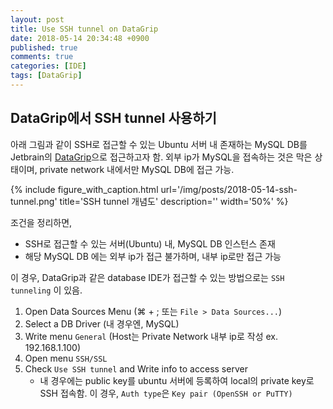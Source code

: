 ```yaml
---
layout: post
title: Use SSH tunnel on DataGrip
date: 2018-05-14 20:34:48 +0900
published: true
comments: true
categories: [IDE]
tags: [DataGrip]
---
```


## DataGrip에서 SSH tunnel 사용하기

아래 그림과 같이 SSH로 접근할 수 있는 Ubuntu 서버 내 존재하는 MySQL DB를 
Jetbrain의 [DataGrip](https://www.jetbrains.com/datagrip/)으로 접근하고자 함.
외부 ip가 MySQL을 접속하는 것은 막은 상태이며, private network 내에서만 MySQL DB에 접근 가능.

{% 
   include figure_with_caption.html 
   url='/img/posts/2018-05-14-ssh-tunnel.png' 
   title='SSH tunnel 개념도' 
   description=''
   width='50%'
%}

조건을 정리하면,
- SSH로 접근할 수 있는 서버(Ubuntu) 내, MySQL DB 인스턴스 존재
- 해당 MySQL DB 에는 외부 ip가 접근 불가하며, 내부 ip로만 접근 가능 

이 경우, DataGrip과 같은 database IDE가 접근할 수 있는 방법으로는 `SSH tunneling` 이 있음.

1. Open Data Sources Menu (⌘ + ; 또는 `File > Data Sources...`)
1. Select a DB Driver (내 경우엔, MySQL)
1. Write menu `General` (Host는 Private Network 내부 ip로 작성 ex. 192.168.1.100)
1. Open menu `SSH/SSL`
1. Check `Use SSH tunnel` and Write info to access server 
    - 내 경우에는 public key를 ubuntu 서버에 등록하여 local의 private key로 SSH 접속함. 
    이 경우, `Auth type`은 `Key pair (OpenSSH or PuTTY)` 
 